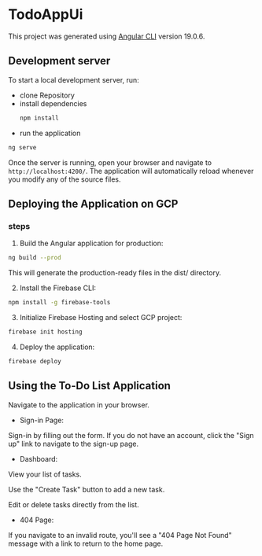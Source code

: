 # TodoAppUi

This project was generated using [Angular CLI](https://github.com/angular/angular-cli) version 19.0.6.

## Development server


To start a local development server, run:
- clone Repository
- install dependencies
  ```bash 
  npm install
  ```
- run the application
```bash
ng serve
```

Once the server is running, open your browser and navigate to `http://localhost:4200/`. The application will automatically reload whenever you modify any of the source files.

## Deploying the Application on GCP

### steps
1. Build the Angular application for production:
  ```bash
  ng build --prod
  ```
This will generate the production-ready files in the dist/ directory.

2. Install the Firebase CLI:
  ```bash
  npm install -g firebase-tools
  ```

3. Initialize Firebase Hosting and select GCP project:
  ```bash
  firebase init hosting
  ```
4. Deploy the application:
  ```bash
  firebase deploy
  ```
## Using the To-Do List Application

Navigate to the application in your browser.
- Sign-in Page:

Sign-in by filling out the form.
If you do not have an account, click the "Sign up" link to navigate to the sign-up page.
- Dashboard:

View your list of tasks.

Use the "Create Task" button to add a new task.

Edit or delete tasks directly from the list.

- 404 Page:

If you navigate to an invalid route, you'll see a "404 Page Not Found" message with a link to return to the home page.

